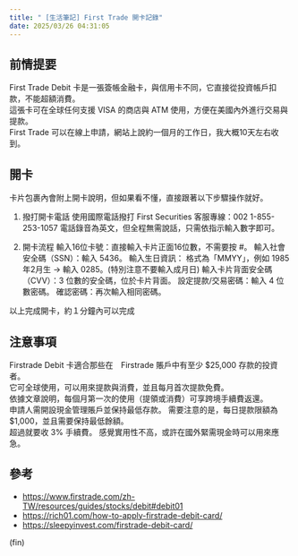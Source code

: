 ```yaml
---
title: " [生活筆記] First Trade 開卡記錄"
date: 2025/03/26 04:31:05
---
```


## 前情提要

First Trade Debit 卡是一張簽帳金融卡，與信用卡不同，它直接從投資帳戶扣款，不能超額消費。  
這張卡可在全球任何支援 VISA 的商店與 ATM 使用，方便在美國內外進行交易與提款。  
First Trade 可以在線上申請，網站上說約一個月的工作日，我大概10天左右收到。  

## 開卡

卡片包裹內會附上開卡說明，但如果看不懂，直接跟著以下步驟操作就好。

1. 撥打開卡電話
  使用國際電話撥打 First Securities 客服專線：002 1-855-253-1057
  電話錄音為英文，但全程無需說話，只需依指示輸入數字即可。

2. 開卡流程
   輸入16位卡號：直接輸入卡片正面16位數，不需要按 #。
   輸入社會安全碼（SSN）：輸入 5436。
   輸入生日資訊：
   格式為「MMYY」，例如 1985年2月生 → 輸入 0285。(特別注意不要輸入成月日)
   輸入卡片背面安全碼（CVV）：3 位數的安全碼，位於卡片背面。
   設定提款/交易密碼：輸入 4 位數密碼。
   確認密碼：再次輸入相同密碼。

以上完成開卡，約１分鐘內可以完成

## 注意事項

Firstrade Debit 卡適合那些在　Firstrade 賬戶中有至少 $25,000 存款的投資者。  
它可全球使用，可以用來提款與消費，並且每月首次提款免費。  
依據文章說明，每個月第一次的使用（提領或消費）可享跨境手續費返還。  
申請人需開設現金管理賬戶並保持最低存款。
需要注意的是，每日提款限額為 $1,000，並且需要保持最低餘額。  
超過就要收 3% 手續費。
感覺實用性不高，或許在國外緊需現金時可以用來應急。

## 參考

- <https://www.firstrade.com/zh-TW/resources/guides/stocks/debit#debit01>
- <https://rich01.com/how-to-apply-firstrade-debit-card/>
- <https://sleepyinvest.com/firstrade-debit-card/>

(fin)
